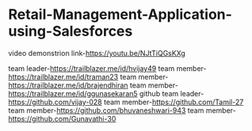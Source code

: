 # Retail-Management-Application-using-Salesforces
video demonstrion link-https://youtu.be/NJtTiQGsKXg

team leader-https://trailblazer.me/id/hvijay49
team member-https://trailblazer.me/id/traman23
team member-https://trailblazer.me/id/brajendhiran
team member-https://trailblazer.me/id/ggunasekaran5
github
team leader-https://github.com/vijay-028
team member-https://github.com/Tamil-27
team member-https://github.com/bhuvaneshwari-943
team member-https://github.com/Gunavathi-30
